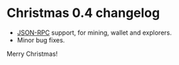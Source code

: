 # Christmas 0.4 changelog

- [JSON-RPC](https://en.wikipedia.org/wiki/JSON-RPC) support, for mining, wallet and explorers.  
- Minor bug fixes.

Merry Christmas!